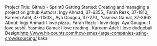 Project Title: Github - Sprint0
Getting Started: Creating and managing a project on github
Authors: Ingy Ahmad, 37-6355,, Farah Rezk, 37-1810,, Kareem Adel, 37-11503,, Aya Gougou, 37-270,, Yasmina Gamal, 37-3662
About: Ingy Ahmad: I love pizza..
Farah Rezk: I love dogs.
Aya Gougou: I love sushi.
Yasmina Gamal: I love reading..
Kareem Adel: I love dodgeball
Design:http://www.hit-counts.com/how-smes-large-companies-using-crowdsourcing/
kaka

